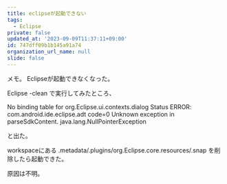 ```yaml
---
title: eclipseが起動できない
tags:
  - Eclipse
private: false
updated_at: '2023-09-09T11:37:11+09:00'
id: 747dff09b1b145a91a74
organization_url_name: null
slide: false
---
```

メモ。
Eclipseが起動できなくなった。

Eclipse -clean で実行してみたところ、

No binding table for org.Eclipse.ui.contexts.dialog
Status ERROR: com.android.ide.eclipse.adt code=0 Unknown exception in parseSdkContent. java.lang.NullPointerException

と出た。

workspaceにある
.metadata/.plugins/org.Eclipse.core.resources/.snap
を削除したら起動できた。

原因は不明。
